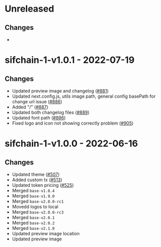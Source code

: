 # Unreleased
## Changes
- 

# sifchain-1-v1.0.1 - 2022-07-19

## Changes
- Updated preview image and changelog ([\#881](https://github.com/forbole/big-dipper-2.0-cosmos/issues/881))
- Updated next.config.js, utils image path, general config basePath for change url issue ([\#886](https://github.com/forbole/big-dipper-2.0-cosmos/issues/886)) 
- Added "/" ([\#887](https://github.com/forbole/big-dipper-2.0-cosmos/issues/887)) 
- Updated both changelog files ([\#889](https://github.com/forbole/big-dipper-2.0-cosmos/issues/889)) 
- Updated font path ([\#896](https://github.com/forbole/big-dipper-2.0-cosmos/issues/896)) 
- Fixed logo and icon not showing correctly problem ([\#905](https://github.com/forbole/big-dipper-2.0-cosmos/issues/905)) 


# sifchain-1-v1.0.0 - 2022-06-16

## Changes
- Updated theme ([\#507](https://github.com/forbole/big-dipper-2.0-cosmos/issues/507))
- Added custom tx ([\#513](https://github.com/forbole/big-dipper-2.0-cosmos/issues/513))
- Updated token pricing ([\#525](https://github.com/forbole/big-dipper-2.0-cosmos/issues/525))
- Merged `base-v1.8.4`
- Merged `base-v1.9.0`
- Merged `base-v2.0.0-rc1`
- Movedd logos to local
- Merged `base-v2.0.0-rc3`
- Merged `base-v2.0.1`
- Merged `base-v2.0.2`
- Merged `base-v2.1.0`
- Updated preview image location
- Updated preview image 

